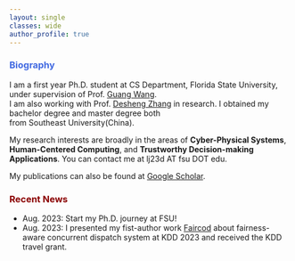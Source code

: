 ```yaml
---
layout: single
classes: wide
author_profile: true
---
```


[//]: # (<span lang="zh-cn">)

[//]: # (            <font size="5" face="Times New Roman"><b>Wen jun </b>)

[//]: # (            </font><font size="4" face="华文行楷">文俊</font><b>)

[//]: # (<font size="4" face="Times New Roman">&nbsp;&nbsp;)

[//]: # (            </font><font size="4" face="Times New Roman">&nbsp;&nbsp;&nbsp;&nbsp;)

[//]: # (<br></font></b></span>)

[//]: # (**Biography**)
### <span style="color:royalBlue;font-weight:bold">Biography</span>

I am a first year Ph.D. student at CS Department, Florida State University, under supervision of Prof. [Guang Wang](http://guangwang.me/#/home). <br>I am also working with Prof. [Desheng Zhang](https://www.cs.rutgers.edu/~dz220/) in research. I obtained my bachelor degree and master degree both <br>from Southeast University(China).

My research interests are broadly in the areas of **Cyber-Physical Systems**, **Human-Centered Computing**, and **Trustworthy Decision-making Applications**. You can contact me at lj23d AT fsu DOT edu.

My publications can also be found at [Google Scholar](https://scholar.google.com.hk/citations?user=G66TbJYAAAAJ&hl=zh-CN). 



### <span style="color:DarkRed;font-weight:bold">Recent News</span>

[//]: # (**Recent News**)

* Aug. 2023: Start my Ph.D. journey at FSU!
* Aug. 2023: I presented my fist-author work [Faircod](https://dl.acm.org/doi/10.1145/3580305.3599824) about fairness-aware concurrent dispatch system at KDD 2023 and received the KDD travel grant.




